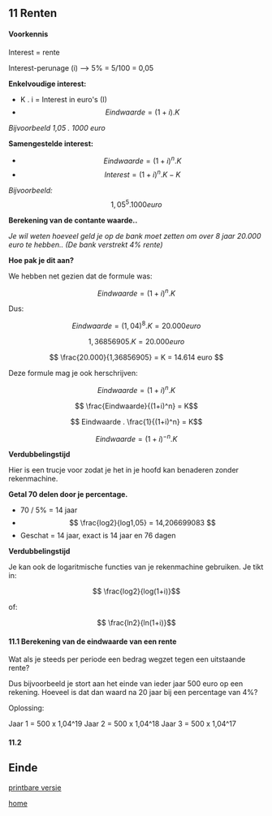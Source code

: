 ## 11 Renten


#### Voorkennis

Interest = rente

Interest-perunage (i) --> 5% = 5/100 = 0,05


**Enkelvoudige interest:**
- K . i = Interest in euro's (I)
- $$ Eindwaarde = (1+i) . K $$

_Bijvoorbeeld 1,05 . 1000 euro_


**Samengestelde interest:**
- $$ Eindwaarde = (1+i)^n . K$$
- $$ Interest = (1+i)^n . K - K$$

_Bijvoorbeeld:_ $$1,05^5 . 1000 euro$$


**Berekening van de contante waarde..**


_Je wil weten hoeveel geld je op de bank moet zetten om over 8 jaar 20.000 euro te hebben.. (De bank verstrekt 4% rente)_

**Hoe pak je dit aan?**


We hebben net gezien dat de formule was: 

$$ Eindwaarde = (1+i)^n . K$$

Dus: 

$$ Eindwaarde = (1,04)^8 . K = 20.000 euro$$

$$ 1,36856905 . K = 20.000 euro $$

$$ \frac{20.000}{1,36856905} = K = 14.614 euro $$


Deze formule mag je ook herschrijven:

$$ Eindwaarde = (1+i)^n . K$$

$$ \frac{Eindwaarde}{(1+i)^n} = K$$

$$ Eindwaarde . \frac{1}{(1+i)^n} = K$$

$$ Eindwaarde = (1+i)^{-n} . K$$


**Verdubbelingstijd**

Hier is een trucje voor zodat je het in je hoofd kan benaderen zonder rekenmachine. 


**Getal 70 delen door je percentage.** 
- 70 / 5% = 14 jaar
- $$ \frac{log2}{log1,05} = 14,206699083 $$
- Geschat = 14 jaar, exact is 14 jaar en 76 dagen


**Verdubbelingstijd**

Je kan ook de logaritmische functies van je rekenmachine gebruiken. Je tikt in: 

$$ \frac{log2}{log(1+i)}$$

of:

$$ \frac{ln2}{ln(1+i)}$$



#### 11.1 Berekening van de eindwaarde van een rente


Wat als je steeds per periode een bedrag wegzet tegen een uitstaande rente? 

Dus bijvoorbeeld je stort aan het einde van ieder jaar 500 euro op een rekening. Hoeveel is dat dan waard na 20 jaar bij een percentage van 4%?


Oplossing: 

Jaar 1 = 500 x 1,04^19
Jaar 2 = 500 x 1,04^18
Jaar 3 = 500 x 1,04^17



#### 11.2


## Einde

[printbare versie](vwo_hfd11.html?print-pdf)

[home](index.html)